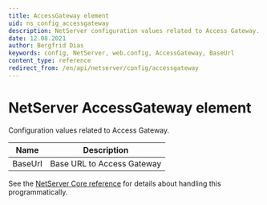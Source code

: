 ```yaml
---
title: AccessGateway element
uid: ns_config_accessgateway
description: NetServer configuration values related to Access Gateway.
date: 12.08.2021
author: Bergfrid Dias
keywords: config, NetServer, web.config, AccessGateway, BaseUrl
content_type: reference
redirect_from: /en/api/netserver/config/accessgateway
---
```


# NetServer AccessGateway element

Configuration values related to Access Gateway.

| Name | Description |
|---|---|
| BaseUrl | Base URL to Access Gateway |

See the [NetServer Core reference][1] for details about handling this programmatically.

<!-- Referenced links -->
[1]: <xref:SuperOffice.Configuration.ConfigFile.AccessGateway>
